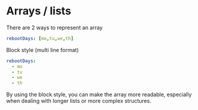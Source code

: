 # Arrays / lists

There are 2 ways to represent an array

```yaml
rebootDays: [mo,tu,we,th]
```

Block style (multi line format)

```yaml
rebootDays:
  - mo
  - tu
  - we
  - th
```

By using the block style, you can make the array more readable, especially when dealing with longer lists or more complex structures.
